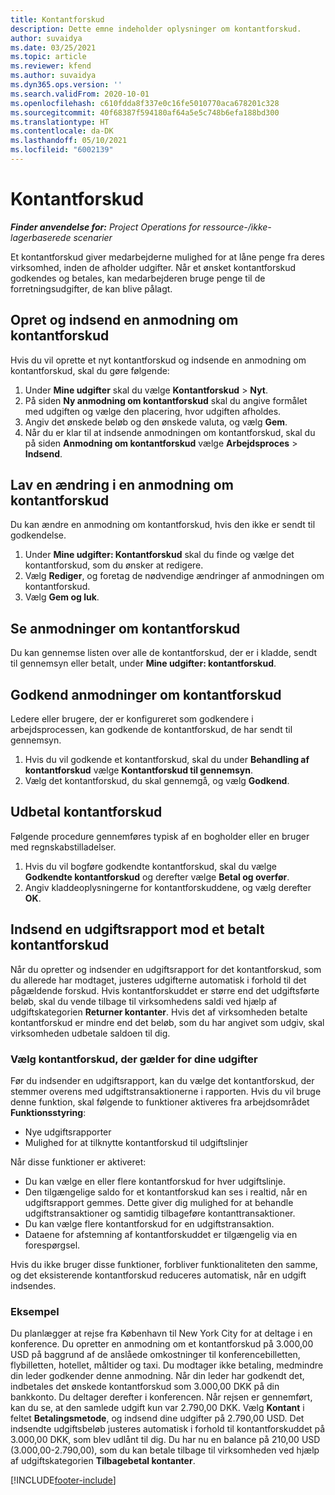```yaml
---
title: Kontantforskud
description: Dette emne indeholder oplysninger om kontantforskud.
author: suvaidya
ms.date: 03/25/2021
ms.topic: article
ms.reviewer: kfend
ms.author: suvaidya
ms.dyn365.ops.version: ''
ms.search.validFrom: 2020-10-01
ms.openlocfilehash: c610fdda8f337e0c16fe5010770aca678201c328
ms.sourcegitcommit: 40f68387f594180af64a5e5c748b6efa188bd300
ms.translationtype: HT
ms.contentlocale: da-DK
ms.lasthandoff: 05/10/2021
ms.locfileid: "6002139"
---
```

# <a name="cash-advance"></a>Kontantforskud

_**Finder anvendelse for:** Project Operations for ressource-/ikke-lagerbaserede scenarier_

Et kontantforskud giver medarbejderne mulighed for at låne penge fra deres virksomhed, inden de afholder udgifter. Når et ønsket kontantforskud godkendes og betales, kan medarbejderen bruge penge til de forretningsudgifter, de kan blive pålagt. 

## <a name="create-and-submit-a-cash-advance-request"></a>Opret og indsend en anmodning om kontantforskud
Hvis du vil oprette et nyt kontantforskud og indsende en anmodning om kontantforskud, skal du gøre følgende: 

1. Under **Mine udgifter** skal du vælge **Kontantforskud** > **Nyt**. 
2. På siden **Ny anmodning om kontantforskud** skal du angive formålet med udgiften og vælge den placering, hvor udgiften afholdes.
3. Angiv det ønskede beløb og den ønskede valuta, og vælg **Gem**. 
4. Når du er klar til at indsende anmodningen om kontantforskud, skal du på siden **Anmodning om kontantforskud** vælge **Arbejdsproces** > **Indsend**.

## <a name="modify-a-cash-advance-request"></a>Lav en ændring i en anmodning om kontantforskud

Du kan ændre en anmodning om kontantforskud, hvis den ikke er sendt til godkendelse.

1. Under **Mine udgifter: Kontantforskud** skal du finde og vælge det kontantforskud, som du ønsker at redigere.
2. Vælg **Rediger**, og foretag de nødvendige ændringer af anmodningen om kontantforskud. 
3. Vælg **Gem og luk**.


## <a name="view-cash-advance-requests"></a>Se anmodninger om kontantforskud
Du kan gennemse listen over alle de kontantforskud, der er i kladde, sendt til gennemsyn eller betalt, under **Mine udgifter: kontantforskud**. 

## <a name="approve-cash-advance-requests"></a>Godkend anmodninger om kontantforskud

Ledere eller brugere, der er konfigureret som godkendere i arbejdsprocessen, kan godkende de kontantforskud, de har sendt til gennemsyn. 

1. Hvis du vil godkende et kontantforskud, skal du under **Behandling af kontantforskud** vælge **Kontantforskud til gennemsyn**.
2. Vælg det kontantforskud, du skal gennemgå, og vælg **Godkend**.  

## <a name="pay-cash-advances"></a>Udbetal kontantforskud 
Følgende procedure gennemføres typisk af en bogholder eller en bruger med regnskabstilladelser.

1. Hvis du vil bogføre godkendte kontantforskud, skal du vælge **Godkendte kontantforskud** og derefter vælge **Betal og overfør**.  
2. Angiv kladdeoplysningerne for kontantforskuddene, og vælg derefter **OK**. 

## <a name="submit-an-expense-report-against-a-paid-cash-advance"></a>Indsend en udgiftsrapport mod et betalt kontantforskud 

Når du opretter og indsender en udgiftsrapport for det kontantforskud, som du allerede har modtaget, justeres udgifterne automatisk i forhold til det pågældende forskud. Hvis kontantforskuddet er større end det udgiftsførte beløb, skal du vende tilbage til virksomhedens saldi ved hjælp af udgiftskategorien **Returner kontanter**. Hvis det af virksomheden betalte kontantforskud er mindre end det beløb, som du har angivet som udgiv, skal virksomheden udbetale saldoen til dig. 

### <a name="select-cash-advances-that-apply-to-your-expenses"></a>Vælg kontantforskud, der gælder for dine udgifter
Før du indsender en udgiftsrapport, kan du vælge det kontantforskud, der stemmer overens med udgiftstransaktionerne i rapporten. Hvis du vil bruge denne funktion, skal følgende to funktioner aktiveres fra arbejdsområdet **Funktionsstyring**:

  - Nye udgiftsrapporter
  - Mulighed for at tilknytte kontantforskud til udgiftslinjer
 
 Når disse funktioner er aktiveret:
 
  - Du kan vælge en eller flere kontantforskud for hver udgiftslinje.
  - Den tilgængelige saldo for et kontantforskud kan ses i realtid, når en udgiftsrapport gemmes. Dette giver dig mulighed for at behandle udgiftstransaktioner og samtidig tilbageføre kontanttransaktioner.
  - Du kan vælge flere kontantforskud for en udgiftstransaktion.
  - Dataene for afstemning af kontantforskuddet er tilgængelig via en forespørgsel. 
 
Hvis du ikke bruger disse funktioner, forbliver funktionaliteten den samme, og det eksisterende kontantforskud reduceres automatisk, når en udgift indsendes.

### <a name="example"></a>Eksempel 
Du planlægger at rejse fra København til New York City for at deltage i en konference. Du opretter en anmodning om et kontantforskud på 3.000,00 USD på baggrund af de anslåede omkostninger til konferencebilletten, flybilletten, hotellet, måltider og taxi. Du modtager ikke betaling, medmindre din leder godkender denne anmodning. Når din leder har godkendt det, indbetales det ønskede kontantforskud som 3.000,00 DKK på din bankkonto. Du deltager derefter i konferencen. Når rejsen er gennemført, kan du se, at den samlede udgift kun var 2.790,00 DKK. Vælg **Kontant** i feltet **Betalingsmetode**, og indsend dine udgifter på 2.790,00 USD. Det indsendte udgiftsbeløb justeres automatisk i forhold til kontantforskuddet på 3.000,00 DKK, som blev udlånt til dig. Du har nu en balance på 210,00 USD (3.000,00-2.790,00), som du kan betale tilbage til virksomheden ved hjælp af udgiftskategorien **Tilbagebetal kontanter**.



[!INCLUDE[footer-include](../includes/footer-banner.md)]
